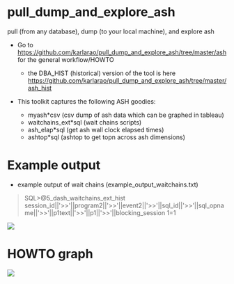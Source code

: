 # pull_dump_and_explore_ash
pull (from any database), dump (to your local machine), and explore ash


- Go to https://github.com/karlarao/pull_dump_and_explore_ash/tree/master/ash for the general workflow/HOWTO 
	- the DBA_HIST (historical) version of the tool is here https://github.com/karlarao/pull_dump_and_explore_ash/tree/master/ash_hist

- This toolkit captures the following ASH goodies: 
	- myash*csv (csv dump of ash data which can be graphed in tableau)
	- waitchains_ext*sql (wait chains scripts)
	- ash_elap*sql (get ash wall clock elapsed times)
	- ashtop*sql (ashtop to get topn across ash dimensions)


# Example output 
- example output of wait chains (example_output_waitchains.txt)

> SQL>@5_dash_waitchains_ext_hist session_id||'>>'||program2||'>>'||event2||'>>'||sql_id||'>>'||sql_opname||'>>'||p1text||'>>'||p1||'>>'||blocking_session 1=1

![](http://i.imgur.com/bY885Uh.png)


# HOWTO graph

![](http://i.imgur.com/WHUCK4z.gif)
